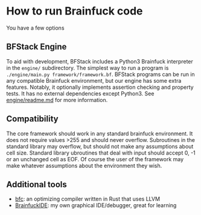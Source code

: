 # How to run Brainfuck code
You have a few options

## BFStack Engine
To aid with development, BFStack includes a Python3 Brainfuck interpreter in the `engine/` subdirectory. The simplest way to run a program is `./engine/main.py framework/framework.bf`. BFStack programs can be run in any compatible Brainfuck environment, but our engine has some extra features. Notably, it optionally implements assertion checking and property tests. It has no external dependencies except Python3. See [engine/readme.md](engine/readme.md) for more information.

## Compatibility
The core framework should work in any standard brainfuck environment. It does not require values >255 and should never overflow. Subroutines in the standard library may overflow, but should not make any assumptions about cell size. Standard library ubroutines that deal with input should accept 0, -1 or an unchanged cell as EOF. Of course the user of the framework may make whatever assumptions about the environment they wish.

## Additional tools
- [bfc](https://github.com/Wilfred/bfc): an optimizing compiler written in Rust that uses LLVM
- [BrainfuckIDE](https://github.com/wmww/BrainfuckIDE): my own graphical IDE/debugger, great for learning
